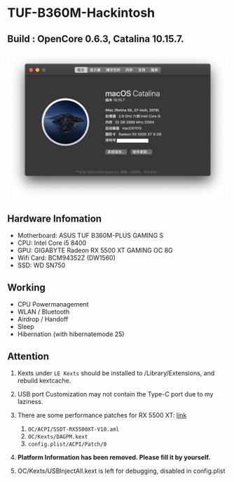 # TUF-B360M-Hackintosh



## Build : OpenCore 0.6.3, Catalina 10.15.7.

![Systeminfo](img/Systeminfo.jpg)




## Hardware Infomation

- Motherboard: ASUS TUF B360M-PLUS GAMING S
- CPU: Intel Core i5 8400
- GPU: GIGABYTE Radeon RX 5500 XT GAMING OC 8G
- Wifi Card: BCM94352Z (DW1560)
- SSD: WD SN750



## Working

- CPU Powermanagement
- WLAN / Bluetooth
- Airdrop / Handoff
- Sleep
- Hibernation (with hibernatemode 25)



## Attention

1. Kexts under ``LE Kexts`` should be installed to /Library/Extensions, and rebuild kextcache.

2. USB port Customization may not contain the Type-C port due to my laziness.

3. There are some performance patches for RX 5500 XT: [link](https://www.tonymacx86.com/threads/amd-radeon-performance-enhanced-ssdt.296555/)
   1. ``OC/ACPI/SSDT-RX5500XT-V10.aml``
   2. ``OC/Kexts/DAGPM.kext``
   3. ``config.plist/ACPI/Patch/0``

4. **Platform Information has been removed. Please fill it by yourself.**

5. OC/Kexts/USBInjectAll.kext is left for debugging, disabled in config.plist

   